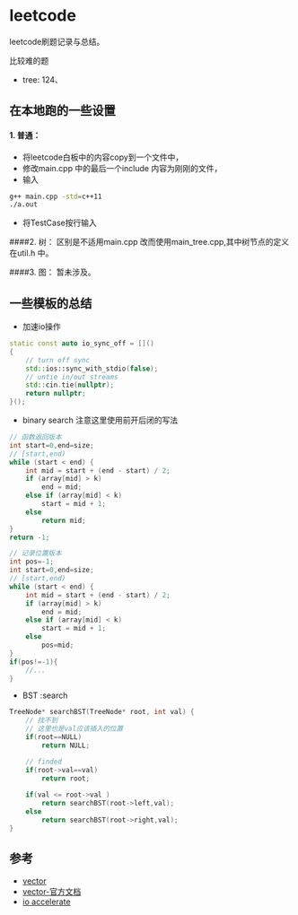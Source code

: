 leetcode
========

leetcode刷题记录与总结。

比较难的题
- tree: 124、


在本地跑的一些设置
--------
#### 1. 普通：
- 将leetcode白板中的内容copy到一个文件中，
- 修改main.cpp 中的最后一个include 内容为刚刚的文件，
- 输入
```bash
g++ main.cpp -std=c++11
./a.out 
```
-  将TestCase按行输入

####2. 树：
区别是不适用main.cpp 改而使用main_tree.cpp,其中树节点的定义在util.h 中。

####3. 图： 
暂未涉及。

一些模板的总结
--------

- 加速io操作
```c++
static const auto io_sync_off = []()
{
    // turn off sync
    std::ios::sync_with_stdio(false);
    // untie in/out streams
    std::cin.tie(nullptr);
    return nullptr;
}();
```


- binary search
注意这里使用前开后闭的写法
```c++
// 函数返回版本
int start=0,end=size;
// [start,end)
while (start < end) {
    int mid = start + (end - start) / 2;
    if (array[mid] > k)
        end = mid;
    else if (array[mid] < k)
        start = mid + 1;
    else
        return mid;
}
return -1;

// 记录位置版本
int pos=-1;
int start=0,end=size;
// [start,end)
while (start < end) {
    int mid = start + (end - start) / 2;
    if (array[mid] > k)
        end = mid;
    else if (array[mid] < k)
        start = mid + 1;
    else
        pos=mid;
}
if(pos!=-1){
    //...
}
```

- BST :search

```c++
TreeNode* searchBST(TreeNode* root, int val) {
    // 找不到  
    // 这里也是val应该插入的位置 
    if(root==NULL)
        return NULL;   

    // finded 
    if(root->val==val)
        return root;
    
    if(val <= root->val )
        return searchBST(root->left,val);
    else
        return searchBST(root->right,val);
}
```

参考
----
- [vector](https://www.cnblogs.com/shrimp-can/p/5280566.html)
- [vector-官方文档](http://www.cplusplus.com/reference/vector/vector/)
- [io accelerate](https://blog.csdn.net/qq_32320399/article/details/81518476)
